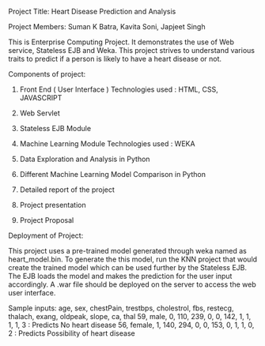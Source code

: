 Project Title: Heart Disease Prediction and Analysis

Project Members: Suman K Batra, Kavita Soni, Japjeet Singh

This is Enterprise Computing Project. It demonstrates the use of Web service, Stateless EJB and Weka.
This project strives to understand various traits to predict if a person is likely to have a heart disease or not.

Components of project:
1. Front End ( User Interface )
   Technologies used : HTML, CSS, JAVASCRIPT
 
2. Web Servlet

3. Stateless EJB Module 

4. Machine Learning Module
   Technologies used : WEKA
   
5. Data Exploration and Analysis in Python

6. Different Machine Learning Model Comparison in Python

7. Detailed report of the project

8. Project presentation

9. Project Proposal

Deployment of Project:

This project uses a pre-trained model generated through weka named as heart_model.bin.
To generate the this model, run the KNN project that would create the trained model which can be used further by the Stateless EJB.
The EJB loads the model and makes the prediction for the user input accordingly.
A .war file should be deployed on the server to access the web user interface.

Sample inputs:
age, sex, chestPain, trestbps, cholestrol, fbs, restecg, thalach, exang, oldpeak, slope, ca, thal
59,  male, 	 0, 		110, 		239, 	0, 		0, 		142, 	1, 		1, 		1, 	  1, 	3 : Predicts No heart disease
56,	 female, 1,			140,		294,	0,		0,		153,	0,		1,		1,	  0,	2 : Predicts Possibility of heart disease

